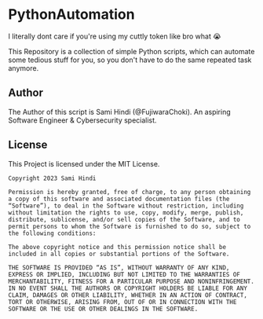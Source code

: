 # PythonAutomation

I literally dont care if you're using my cuttly token like bro what 😭

This Repository is a collection of simple Python scripts, which can automate some tedious stuff for you, so you don't have to do the same repeated task anymore.

## Author

The Author of this script is Sami Hindi (@FujiwaraChoki). An aspiring Software Engineer & Cybersecurity specialist.

## License

This Project is licensed under the MIT License.

```
Copyright 2023 Sami Hindi

Permission is hereby granted, free of charge, to any person obtaining a copy of this software and associated documentation files (the “Software”), to deal in the Software without restriction, including without limitation the rights to use, copy, modify, merge, publish, distribute, sublicense, and/or sell copies of the Software, and to permit persons to whom the Software is furnished to do so, subject to the following conditions:

The above copyright notice and this permission notice shall be included in all copies or substantial portions of the Software.

THE SOFTWARE IS PROVIDED “AS IS”, WITHOUT WARRANTY OF ANY KIND, EXPRESS OR IMPLIED, INCLUDING BUT NOT LIMITED TO THE WARRANTIES OF MERCHANTABILITY, FITNESS FOR A PARTICULAR PURPOSE AND NONINFRINGEMENT. IN NO EVENT SHALL THE AUTHORS OR COPYRIGHT HOLDERS BE LIABLE FOR ANY CLAIM, DAMAGES OR OTHER LIABILITY, WHETHER IN AN ACTION OF CONTRACT, TORT OR OTHERWISE, ARISING FROM, OUT OF OR IN CONNECTION WITH THE SOFTWARE OR THE USE OR OTHER DEALINGS IN THE SOFTWARE.
```
